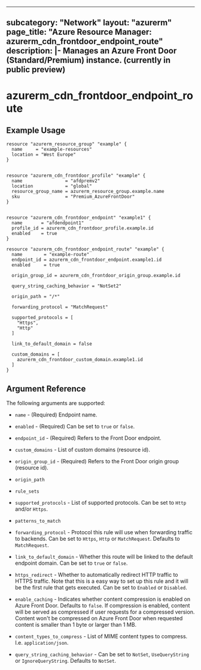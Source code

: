 
---
subcategory: "Network"
layout: "azurerm"
page_title: "Azure Resource Manager: azurerm_cdn_frontdoor_endpoint_route"
description: |-
  Manages an Azure Front Door (Standard/Premium) instance. (currently in public preview)
---

# azurerm_cdn_frontdoor_endpoint_route

## Example Usage

```hcl
resource "azurerm_resource_group" "example" {
  name     = "example-resources"
  location = "West Europe"
}


resource "azurerm_cdn_frontdoor_profile" "example" {
  name                = "afdpremv2"
  location            = "global"
  resource_group_name = azurerm_resource_group.example.name
  sku                 = "Premium_AzureFrontDoor"
}


resource "azurerm_cdn_frontdoor_endpoint" "example1" {
  name       = "afdendpoint1"
  profile_id = azurerm_cdn_frontdoor_profile.example.id
  enabled    = true
}

resource "azurerm_cdn_frontdoor_endpoint_route" "example" {
  name        = "example-route"
  endpoint_id = azurerm_cdn_frontdoor_endpoint.example1.id
  enabled     = true

  origin_group_id = azurerm_cdn_frontdoor_origin_group.example.id

  query_string_caching_behavior = "NotSet2"

  origin_path = "/*"

  forwarding_protocol = "MatchRequest"

  supported_protocols = [
    "Https",
    "Http"
  ]

  link_to_default_domain = false

  custom_domains = [
    azurerm_cdn_frontdoor_custom_domain.example1.id
  ]
}
````

## Argument Reference

The following arguments are supported:

* `name` - (Required) Endpoint name.

* `enabled` - (Required) Can be set to `true` or `false`.

* `endpoint_id` - (Required) Refers to the Front Door endpoint.

* `custom_domains` - List of custom domains (resource id).

* `origin_group_id` - (Required) Refers to the Front Door origin group (resource id).

* `origin_path`

* `rule_sets`

* `supported_protocols` - List of supported protocols. Can be set to `Http` and/or `Https`.

* `patterns_to_match`

* `forwarding_protocol` - Protocol this rule will use when forwarding traffic to backends. Can be set to `Https`, `Http` or `MatchRequest`. Defaults to `MatchRequest`.

* `link_to_default_domain` - Whether this route will be linked to the default endpoint domain. Can be set to `true` or `false`.

* `https_redirect` - Whether to automatically redirect HTTP traffic to HTTPS traffic. Note that this is a easy way to set up this rule and it will be the first rule that gets executed. Can be set to `Enabled` or `Disabled`.

* `enable_caching` - Indicates whether content compression is enabled on Azure Front Door. Defaults to `false`. If compression is enabled, content will be served as compressed if user requests for a compressed version. Content won't be compressed on Azure Front Door when requested content is smaller than 1 byte or larger than 1 MB.

* `content_types_to_compress` - List of MIME content types to compress. I.e. `application/json`.

* `query_string_caching_behavior` - Can be set to `NotSet`, `UseQueryString` or `IgnoreQueryString`. Defaults to `NotSet`.
